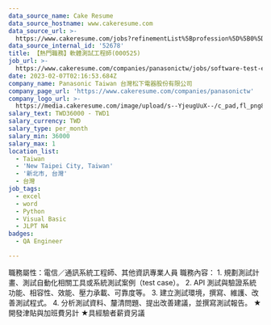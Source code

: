 ```yaml
---
data_source_name: Cake Resume
data_source_hostname: www.cakeresume.com
data_source_url: >-
  https://www.cakeresume.com/jobs?refinementList%5Bprofession%5D%5B0%5D=engineering_qa-engineer&refinementList%5Bsalary_type%5D=per_month&refinementList%5Bsalary_currency%5D=TWD&range%5Bsalary_range%5D%5Bmax%5D=600000
data_source_internal_id: '52678'
title: 【熱門職務】軟體測試工程師(000525)
job_url: >-
  https://www.cakeresume.com/companies/panasonictw/jobs/software-test-engineer-000525
date: 2023-02-07T02:16:53.684Z
company_name: Panasonic Taiwan 台灣松下電器股份有限公司
company_page_url: 'https://www.cakeresume.com/companies/panasonictw'
company_logo_url: >-
  https://media.cakeresume.com/image/upload/s--YjeugUuX--/c_pad,fl_png8,h_200,w_200/v1673488234/aqor9vtlm5ggtnlvrle9.png
salary_text: TWD36000 - TWD1
salary_currency: TWD
salary_type: per_month
salary_min: 36000
salary_max: 1
location_list:
  - Taiwan
  - 'New Taipei City, Taiwan'
  - '新北市, 台灣'
  - 台灣
job_tags:
  - excel
  - word
  - Python
  - Visual Basic
  - JLPT N4
badges:
  - QA Engineer

---
```


職務屬性：電信／通訊系統工程師、其他資訊專業人員 職務內容： 1. 規劃測試計畫、測試自動化相關工具或系統測試案例（test case）。 2. API 測試與驗證系統功能、相容性、效能、壓力承載、可靠度等。 3. 建立測試環境，撰寫、維護、改善測試程式。 4. 分析測試資料、釐清問題、提出改善建議，並撰寫測試報告。 ★開發津貼與加班費另計 ★具經驗者薪資另議